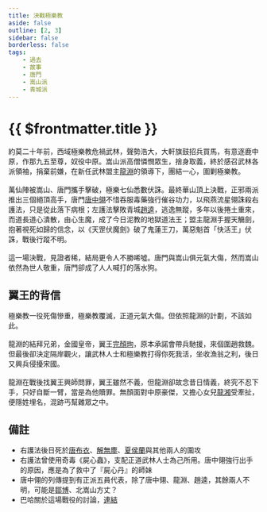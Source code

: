 ```yaml
---
title: 決戰極樂教
aside: false
outline: [2, 3]
sidebar: false
borderless: false
tags:
    - 過去
    - 故事
    - 唐門
    - 嵩山派
    - 青城派
---
```


# {{ $frontmatter.title }}

約莫二十年前，西域極樂教危禍武林，聲勢浩大，大軒旗鼓招兵買馬，有意逐鹿中原，作那九五至尊，奴役中原。嵩山派高僧憐憫眾生，捨身取義，終於感召武林各派領袖，捐棄前嫌，在新任武林盟主[龍淵](/people/characters/special2)的領導下，團結一心，圍剿極樂教。
<br><br>
萬仙陣被嵩山、唐門攜手擊破，極樂七仙悉數伏誅。最終華山頂上決戰，正邪兩派推出三個絕頂高手，唐門[唐中翎](/people/characters/master)不惜吞服毒藥強行催谷功力，以飛燕流星翎誅殺右護法，只是從此落下病根；左護法擊敗青城[趙逵](/people/characters/special201)，逃逸無蹤，多年以後捲土重來，而道長道心潰散，由心生魔，成了今日泥教的地獄道法王；盟主龍淵手握天觴劍，抱著視死如歸的信念，以《天罡伏魔劍》破了鬼蓮王刀，萬惡魁首「快活王」伏誅，戰後行蹤不明。
<br><br>
這一場決戰，見證者稀，結局更令人不勝唏噓。唐門與嵩山俱元氣大傷，然而嵩山依然為世人敬重，唐門卻成了人人喊打的落水狗。
## 翼王的背信

極樂教一役死傷慘重，極樂教覆滅，正道元氣大傷。但依照龍淵的計劃，不該如此。
<br><br>
龍淵的結拜兄弟，金國皇帝，翼王[完顏珣](/people/characters/special819)，原本承諾會帶兵馳援，來個圍趙救魏。但最後卻決定隔岸觀火，讓武林人士和極樂教打得你死我活，坐收漁翁之利，後日又興兵侵擾宋國。
<br><br>
龍淵在戰後找翼王興師問罪，翼王雖然不義，但龍淵卻故念昔日情義，終究不忍下手，只好自斷一臂，當是為他贖罪。無顏面對中原豪傑，又擔心女兒[龍湘](/people/characters/girl8)受牽扯，便隱姓埋名，混跡丐幫雜眾之中。

## 備註

- 右護法後日死於[唐布衣](/people/characters/brother1)、[解無塵](/people/characters/special808)、[夏侯蘭](/people/characters/girl5)與其他兩人的圍攻
- 右護法曾使用奇毒《屍心蟲》，支配正道武林人士為己所用。唐中翎強行出手的原因，應是為了救中了『屍心丹』的師妹
- 唐中翎的列傳提到有正派五員代表，除了唐中翎、龍淵、趙逵，其餘兩人不明，可能是[鄒博](/people/characters/special201)、北嵩山方丈？
- 巴哈關於這場戰役的討論，[連結](https://forum.gamer.com.tw/C.php?bsn=73317&snA=1778&tnum=4&bPage=2)